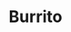 ---
title: Burrito
date: 
draft: false

# descripcion
description : Burrito

materials: Plata 925

color: Plateado

dimensions: 1,5cm x 1,3cm

code: 02-14-0207

type: "Dijes"

categories: []

price: $3.000,00

price_eftvo: $2.550,00

# Images
# first image will be shown in the product page
images:
  # - image: "images/path_to_image"
  # La ubicacion de las imagenes es imagenes/Dijes/Dijes.Plata/02-14-0207-burrito
  - image: "./images/dijes/plata/02-14-0207-burrito.JPG"
---